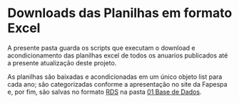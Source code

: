 # Downloads das Planilhas em formato Excel

A presente pasta guarda os scripts que executam o download e acondicionamento das planilhas excel de todos os anuarios publicados até a presente atualização deste projeto.

As planilhas são baixadas e acondicionadas em um único objeto list para cada ano; são categorizadas conforme a apresentação no site da Fapespa e, por fim, são salvas no formato [RDS](https://www.rdocumentation.org/packages/base/versions/3.6.2/topics/readRDS) na pasta [01 Base de Dados](https://github.com/alexandre-sussuarana/anuario_estatistico_fapespa/tree/main/01_base_de_dados).
